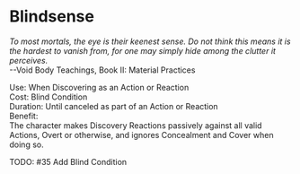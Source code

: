 # Blindsense

*To most mortals, the eye is their keenest sense. Do not think this means it is the hardest to vanish from, for one may simply hide among the clutter it perceives.*  
--Void Body Teachings, Book II: Material Practices

Use: When Discovering as an Action or Reaction  
Cost: Blind Condition  
Duration: Until canceled as part of an Action or Reaction  
Benefit:  
The character makes Discovery Reactions passively against all valid Actions, Overt or otherwise, and ignores Concealment and Cover when doing so.

TODO: #35 Add Blind Condition